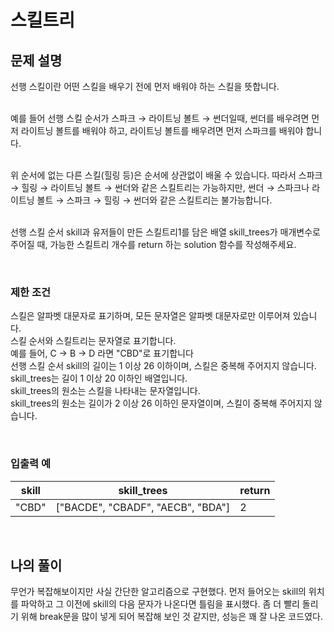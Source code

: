 # 스킬트리

## 문제 설명
선행 스킬이란 어떤 스킬을 배우기 전에 먼저 배워야 하는 스킬을 뜻합니다.<br><br>

예를 들어 선행 스킬 순서가 스파크 → 라이트닝 볼트 → 썬더일때, 썬더를 배우려면 먼저 라이트닝 볼트를 배워야 하고, 라이트닝 볼트를 배우려면 먼저 스파크를 배워야 합니다.<br><br>

위 순서에 없는 다른 스킬(힐링 등)은 순서에 상관없이 배울 수 있습니다. 따라서 스파크 → 힐링 → 라이트닝 볼트 → 썬더와 같은 스킬트리는 가능하지만, 썬더 → 스파크나 라이트닝 볼트 → 스파크 → 힐링 → 썬더와 같은 스킬트리는 불가능합니다.<br><br>

선행 스킬 순서 skill과 유저들이 만든 스킬트리1를 담은 배열 skill_trees가 매개변수로 주어질 때, 가능한 스킬트리 개수를 return 하는 solution 함수를 작성해주세요.

<br>

### 제한 조건
스킬은 알파벳 대문자로 표기하며, 모든 문자열은 알파벳 대문자로만 이루어져 있습니다.<br>
스킬 순서와 스킬트리는 문자열로 표기합니다.<br>
예를 들어, C → B → D 라면 "CBD"로 표기합니다<br>
선행 스킬 순서 skill의 길이는 1 이상 26 이하이며, 스킬은 중복해 주어지지 않습니다.<br>
skill_trees는 길이 1 이상 20 이하인 배열입니다.<br>
skill_trees의 원소는 스킬을 나타내는 문자열입니다.<br>
skill_trees의 원소는 길이가 2 이상 26 이하인 문자열이며, 스킬이 중복해 주어지지 않습니다.

<br>

### 입출력 예
| skill | skill_trees                       | return |
|-------|-----------------------------------|--------|
| "CBD" | ["BACDE", "CBADF", "AECB", "BDA"] | 2      |

<br>

## 나의 풀이
무언가 복잡해보이지만 사실 간단한 알고리즘으로 구현했다. 먼저 들어오는 skill의 위치를 파악하고 그 이전에 skill의 다음 문자가 나온다면 틀림을 표시했다. 좀 더 빨리 돌리기 위해 break문을 많이 넣게 되어 복잡해 보인 것 같지만, 성능은 꽤 잘 나온 코드였다.